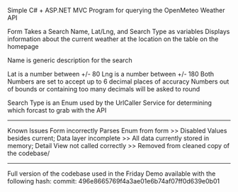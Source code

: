 ﻿Simple C# + ASP.NET MVC Program for querying the OpenMeteo Weather API

Form Takes a Search Name, Lat/Lng, and Search Type as variables
Displays information about the current weather at the location on the table on the homepage

Name is generic description for the search

Lat is a number between +/- 80
Lng is a number between +/- 180
	Both Numbers are set to accept up to 6 decimal places of accuracy
	Numbers out of bounds or containing too many decimals will be asked to round

Search Type is an Enum used by the UrlCaller Service for determining which forcast to grab with the API

________________________________________________________________________________________________________

Known Issues
Form incorrectly Parses Enum from form >> Disabled Values besides current;
Data layer incomplete >> All data currently stored in memory;
Detail View not called correctly >> Removed from cleaned copy of the codebase/

________________________________________________________________________________________________________

Full version of the codebase used in the Friday Demo available with the following hash:
commit: 496e8665769f4a3ae01e6b74af07ff0d639e0b01
